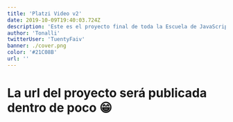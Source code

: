 ```yaml
---
title: 'Platzi Video v2'
date: 2019-10-09T19:40:03.724Z
description: 'Este es el proyecto final de toda la Escuela de JavaScript de Platzi creando una plataforma de videos desde el Frontend, la base de datos, hasta el Backend e implementando autenticación y autorización.'
author: 'Tonalli'
twitterUser: 'TuentyFaiv'
banner: ./cover.png
color: '#21C08B'
url: ''
---
```


# La url del proyecto será publicada dentro de poco 😁